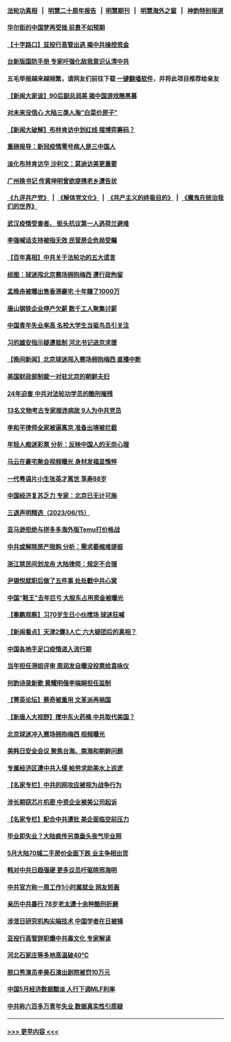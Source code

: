 #### [法轮功真相](https://github.com/gfw-breaker/truth/blob/master/README.md?t=0) &nbsp;&nbsp;|&nbsp;&nbsp; [明慧二十周年报告](https://github.com/gfw-breaker/mh-reports/blob/master/README.md?t=0) &nbsp;&nbsp;|&nbsp;&nbsp;[明慧期刊](https://github.com/gfw-breaker/mh-qikan) &nbsp;&nbsp;|&nbsp;&nbsp; [明慧海外之窗](https://github.com/gfw-breaker/mh-news/blob/master/README.md?t=0) &nbsp;&nbsp;|&nbsp;&nbsp; [神韵特别报道](https://github.com/gfw-breaker/mh-news/blob/master/shenyun.md?t=0)
#### [华尔街的中国梦再受挫 前景不如预期](../pages/nsc413/n14017559.md?t=06170343) 
#### [【十字路口】亚投行高管出逃 揭中共操控资金](../pages/nsc413/n14017447.md?t=06170343) 
#### [台新版国防手册 专家吁强化敌我意识认清中共](../pages/nsc413/n14016103.md?t=06170343) 
#### 五毛举报越来越频繁，请网友们前往下载 [一键翻墙软件](https://github.com/gfw-breaker/ssr-accounts)，并将此项目推荐给亲友
#### [【新闻大家谈】90后副总润美 揭中国游戏圈黑幕](../pages/nsc413/n14017454.md?t=06170343) 
#### [对未来没信心 大陆三类人淘“白菜价房子”](../pages/nsc413/n14017549.md?t=06170343) 
#### [【新闻大破解】布林肯访中划红线 摆博弈筹码？](../pages/nsc413/n14017505.md?t=06170343) 
#### [重磅报导：新冠疫情零号病人是三中国人](../pages/nsc413/n14017445.md?t=06170343) 
#### [淡化布林肯访华 沙利文：莫迪访美更重要](../pages/nsc413/n14017351.md?t=06170343) 
#### [广州换书记 传黄坤明曾欲提携老乡遭告状](../pages/nsc413/n14017460.md?t=06170343) 
#### [《九评共产党》](https://github.com/begood0513/9ping.md/blob/master/README.md) &nbsp;|&nbsp; [《解体党文化》](../../../../jtdwh.md/blob/master/README.md)  &nbsp;|&nbsp; [《共产主义的终极目的》](../../../../gczydzjmd.md/blob/master/README.md) &nbsp;|&nbsp; [《魔鬼在统治我们的世界》](../../../../mgztzwmdsj.md/blob/master/README.md) 
#### [武汉疫情受害者、 街头抗议第一人逃荷兰避难](../pages/nsc413/n14017303.md?t=06170343) 
#### [李强喊话支持被指无效 民营房企危局受瞩](../pages/nsc413/n14017355.md?t=06170343) 
#### [【百年真相】中共关于法轮功的五大谎言](../pages/nsc413/n14016882.md?t=06170343) 
#### [组图：球迷闯北京赛场拥抱梅西 遭行政拘留](../pages/nsc413/n14017348.md?t=06170343) 
#### [孟晚舟被曝出售香港豪宅 十年赚了1000万](../pages/nsc413/n14017411.md?t=06170343) 
#### [唐山钢铁企业停产欠薪 数千工人聚集讨薪](../pages/nsc413/n14017404.md?t=06170343) 
#### [中国青年失业率高 名校大学生当驱鸟员引关注](../pages/nsc413/n14017193.md?t=06170343) 
#### [习的雄安指示疑遭抵制 河北书记进京求援](../pages/nsc413/n14017212.md?t=06170343) 
#### [【晚间新闻】北京球迷闯入赛场拥抱梅西 直播中断](../pages/nsc413/n14016915.md?t=06170343) 
#### [美国财政部制裁一对驻北京的朝鲜夫妇](../pages/nsc413/n14017310.md?t=06170343) 
#### [24年迫害 中共对法轮功学员的酷刑摧残](../pages/nsc413/n14016856.md?t=06170343) 
#### [13名文物考古专家接连病故 9人为中共党员](../pages/nsc413/n14017241.md?t=06170343) 
#### [李和平律师全家被逼离京 准备出境被拦截](../pages/nsc413/n14017198.md?t=06170343) 
#### [年轻人痴迷彩票 分析：反映中国人的无奈心理](../pages/nsc413/n14017234.md?t=06170343) 
#### [马云在豪宅聚会视频曝光 身材发福显憔悴](../pages/nsc413/n14017215.md?t=06170343) 
#### [一代粤语片小生张英才离世 享寿88岁](../pages/nsc413/n14016992.md?t=06170343) 
#### [中国经济复苏乏力 专家：北京已无计可施](../pages/nsc413/n14016802.md?t=06170343) 
#### [三退声明精选（2023/06/15）](../pages/nsc413/n14017091.md?t=06170343) 
#### [亚马逊拒绝与拼多多海外版Temu打价格战](../pages/nsc413/n14017047.md?t=06170343) 
#### [中共或解除房产限购 分析：需求萎缩难提振](../pages/nsc413/n14017081.md?t=06170343) 
#### [浙江禁民间划龙舟 大陆律师：规定不合理](../pages/nsc413/n14016855.md?t=06170343) 
#### [尹锡悦就职后做了五件事 处处戳中共心窝](../pages/nsc413/n14016954.md?t=06170343) 
#### [中国“鞋王”去年巨亏 大股东占用资金被曝光](../pages/nsc413/n14016971.md?t=06170343) 
#### [【秦鹏观察】习70岁生日小伙搅场 球迷狂喊](../pages/nsc413/n14016991.md?t=06170343) 
#### [【新闻看点】天津2爆3人亡 六大疑团后的真相？](../pages/nsc413/n14016974.md?t=06170343) 
#### [中国各地手足口疫情进入流行期](../pages/nsc413/n14016980.md?t=06170343) 
#### [当年担任港姐评审 周润发自曝没投票给袁咏仪](../pages/nsc413/n14016932.md?t=06170343) 
#### [何韵诗录新歌 黄耀明偕李端娴担任监制](../pages/nsc413/n14016977.md?t=06170343) 
#### [【菁英论坛】蔡奇被重用 文革派再祸国](../pages/nsc413/n14016984.md?t=06170343) 
#### [【新唐人大视野】搅中东火药桶 中共取代美国？](../pages/nsc413/n14016906.md?t=06170343) 
#### [北京球迷冲入赛场拥抱梅西 视频曝光](../pages/nsc413/n14016933.md?t=06170343) 
#### [美韩日安全会议 聚焦台海、南海和朝鲜问题](../pages/nsc413/n14016749.md?t=06170343) 
#### [专属经济区遭中共入侵 帕劳求助美水上巡逻](../pages/nsc413/n14016873.md?t=06170343) 
#### [【名家专栏】中共的网攻应被视为战争行为](../pages/nsc413/n14016740.md?t=06170343) 
#### [涉长期窃芯片机密 中资企业被美公司起诉](../pages/nsc413/n14016854.md?t=06170343) 
#### [【名家专栏】配合中共遭批 美企面临空前压力](../pages/nsc413/n14016707.md?t=06170343) 
#### [毕业即失业？大陆疯传另类垂头丧气毕业照](../pages/nsc413/n14016870.md?t=06170343) 
#### [5月大陆70城二手房价全面下跌 业主争相出货](../pages/nsc413/n14016555.md?t=06170343) 
#### [韩对中共日趋强硬 更多议员吁驱除邢海明](../pages/nsc413/n14016888.md?t=06170343) 
#### [中共官方称一周工作1小时属就业 网友怒轰](../pages/nsc413/n14016683.md?t=06170343) 
#### [亲历中共暴行 78岁老太遭十余种酷刑折磨](../pages/nsc413/n14016167.md?t=06170343) 
#### [涉泄日研究机构尖端技术 中国学者在日被捕](../pages/nsc413/n14016673.md?t=06170343) 
#### [亚投行高管辞职爆中共毒文化 专家解读](../pages/nsc413/n14016607.md?t=06170343) 
#### [河北石家庄等多地高温破40℃](../pages/nsc413/n14016616.md?t=06170343) 
#### [脱口秀演员李昊石演出剧院被罚10万元](../pages/nsc413/n14016644.md?t=06170343) 
#### [中国5月经济数据黯淡 人行下调MLF利率](../pages/nsc413/n14016538.md?t=06170343) 
#### [中共称六百多万青年失业 数据真实性引质疑](../pages/nsc413/n14016491.md?t=06170343) 

----
#### [ >>> 更早内容 <<< ](../indexes/nsc413-earlier.md)
